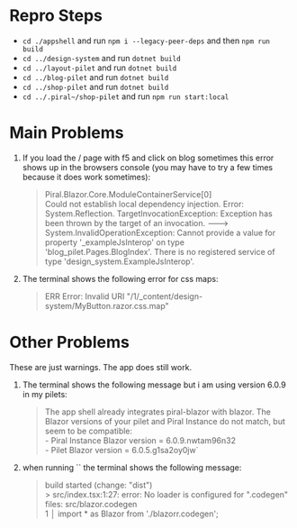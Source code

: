 # Repro Steps
- `cd ./appshell` and run `npm i --legacy-peer-deps` and then `npm run build`
- `cd ../design-system` and run `dotnet build`
- `cd ../layout-pilet` and run `dotnet build`
- `cd ../blog-pilet` and run `dotnet build`
- `cd ../shop-pilet` and run `dotnet build`
- `cd ../.piral~/shop-pilet` and run `npm run start:local`

# Main Problems
1. If you load the / page with f5 and click on blog sometimes this error shows up in the browsers console (you may have to try a few times because it does work sometimes):  
   > Piral.Blazor.Core.ModuleContainerService[0]  
      Could not establish local dependency injection. Error: System.Reflection.  TargetInvocationException: Exception has been thrown by the target of an invocation.
       ---> System.InvalidOperationException: Cannot provide a value for property '_exampleJsInterop' on type 'blog_pilet.Pages.BlogIndex'. There is no registered service of type 'design_system.ExampleJsInterop'.

2. The terminal shows the following error for css maps:
    > ERR Error: Invalid URI "/1/_content/design-system/MyButton.razor.css.map"


# Other Problems
These are just warnings. The app does still work.
1. The terminal shows the following message but i am using version 6.0.9 in my pilets:  
   > The app shell already integrates piral-blazor with blazor. The Blazor versions of your pilet and Piral Instance do not match, but seem to be compatible:  
      \- Piral Instance Blazor version = 6.0.9.nwtam96n32  
      \- Pilet Blazor version = 6.0.5.g1sa2oy0jw`

2. when running `` the terminal shows the following message:  
   > build started (change: "dist")  
    \> src/index.tsx:1:27: error: No loader is configured for ".codegen" files: src/blazor.codegen  
    1 │ import * as Blazor from './blazorr.codegen';